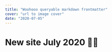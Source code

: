 ```yaml
---
title: "Woohooo queryable markdown frontmatter"
cover: "url to image cover"
date: "2020-07-05"
---
```


# New site July 2020 👨‍🚀
